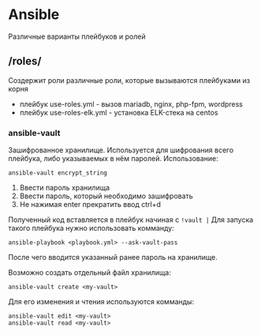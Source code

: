 # Ansible
Различные варианты плейбуков и ролей

## /roles/

Создержит роли различные роли, которые вызываются плейбуками из корня
- плейбук use-roles.yml - вызов mariadb, nginx, php-fpm, wordpress
- плейбук use-roles-elk.yml - установка ELK-стека на centos

### ansible-vault

Зашифрованное хранилище. Используется для шифрования всего плейбука, либо указываемых в нём паролей.
Использование:
```
ansible-vault encrypt_string
```
1. Ввести пароль хранилища
2. Ввести пароль, который необходимо зашифровать
3. Не нажимая enter прекратить ввод ctrl+d

Полученный код вставляется в плейбук начиная с ```!vault |```
Для запуска такого плейбука нужно использовать комманду:
```
ansible-playbook <playbook.yml> --ask-vault-pass
```
После чего вводится указанный ранее пароль на хранилище.

Возможно создать отдельный файл хранилища:
```
ansible-vault create <my-vault>
```
Для его изменения и чтения используются комманды:
```
ansible-vault edit <my-vault>
ansible-vault read <my-vault>
```
